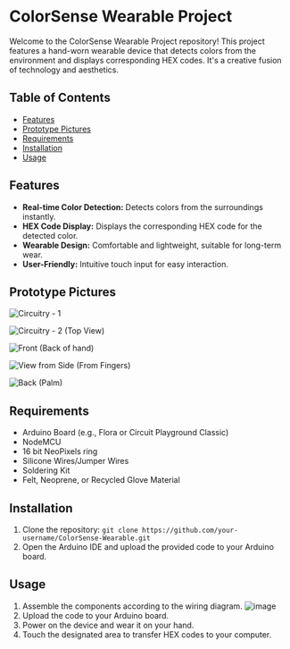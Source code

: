 # ColorSense Wearable Project

Welcome to the ColorSense Wearable Project repository! This project features a hand-worn wearable device that detects colors from the environment and displays corresponding HEX codes. It's a creative fusion of technology and aesthetics.

## Table of Contents

- [Features](#features)
- [Prototype Pictures](#Prototype)
- [Requirements](#requirements)
- [Installation](#installation)
- [Usage](#usage)

## Features

- **Real-time Color Detection:** Detects colors from the surroundings instantly.
- **HEX Code Display:** Displays the corresponding HEX code for the detected color.
- **Wearable Design:** Comfortable and lightweight, suitable for long-term wear.
- **User-Friendly:** Intuitive touch input for easy interaction.

## Prototype Pictures

![Circuitry - 1](https://github.com/Avineesh28/HexGen-Real-Time-HexCode-generator/assets/79737929/740c7e4a-a41e-4c2f-a673-7eb90dc24b53)

![Circuitry - 2 (Top View)](https://github.com/Avineesh28/HexGen-Real-Time-HexCode-generator/assets/79737929/d3e235e6-1b34-410d-9965-6bb1d38f174d)

![Front (Back of hand)](https://github.com/Avineesh28/HexGen-Real-Time-HexCode-generator/assets/79737929/96b43174-93f6-45fa-931a-879c5e2af160)

![View from Side (From Fingers)](https://github.com/Avineesh28/HexGen-Real-Time-HexCode-generator/assets/79737929/7c5d501b-54b1-4758-8961-bc64c96ac054)

![Back (Palm)](https://github.com/Avineesh28/HexGen-Real-Time-HexCode-generator/assets/79737929/db28d1dd-8604-4f85-b529-cfb4cab7aec5)

## Requirements

- Arduino Board (e.g., Flora or Circuit Playground Classic)
- NodeMCU
- 16 bit NeoPixels ring
- Silicone Wires/Jumper Wires
- Soldering Kit
- Felt, Neoprene, or Recycled Glove Material

## Installation

1. Clone the repository: `git clone https://github.com/your-username/ColorSense-Wearable.git`
2. Open the Arduino IDE and upload the provided code to your Arduino board.

## Usage

1. Assemble the components according to the wiring diagram.
![image](https://github.com/Avineesh28/HexGen-Real-Time-HexCode-generator/assets/79737929/aaf423aa-6be9-44f8-a6ec-0d98286764ff)
2. Upload the code to your Arduino board.
3. Power on the device and wear it on your hand.
4. Touch the designated area to transfer HEX codes to your computer.

